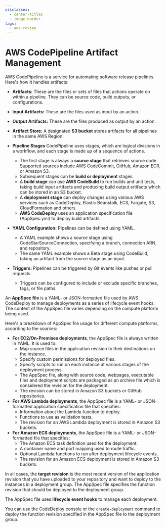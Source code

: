 ```yaml
---
cssclasses:
  - center-titles
  - image-border
tags:
  - aws-review
---
```

# AWS CodePipeline Artifact Management

AWS CodePipeline is a service for automating software release pipelines. Here's how it handles artifacts:

- **Artifacts:** These are the files or sets of files that actions operate on within a pipeline. They can be source code, build outputs, or configurations.
    
- **Input Artifacts:** These are the files used as input by an action.
    
- **Output Artifacts:** These are the files produced as output by an action.
    
- **Artifact Store:** A designated **S3 bucket** stores artifacts for all pipelines in the same AWS Region.
    
- **Pipeline Stages** CodePipeline uses stages, which are logical divisions in a workflow, and each stage is made up of a sequence of actions.
    
    - The first stage is always a **source stage** that retrieves source code. Supported sources include AWS CodeCommit, GitHub, Amazon ECR, or Amazon S3.
    - Subsequent stages can be **build or deployment** stages.
    - A **build stage** can use **AWS CodeBuild** to run builds and unit tests, taking build input artifacts and producing build output artifacts which can be stored in an S3 bucket.
    - A **deployment stage** can deploy changes using various AWS services such as CodeDeploy, Elastic Beanstalk, ECS, Fargate, S3, CloudFormation and others
    - **AWS CodeDeploy** uses an application specification file (AppSpec.yml) to deploy build artifacts.
- **YAML Configuration:** Pipelines can be defined using YAML.
    
    - A YAML example shows a source stage using CodeStarSourceConnection, specifying a branch, connection ARN, and repository.
    - The same YAML example shows a Beta stage using CodeBuild, taking an artifact from the source stage as an input.
- **Triggers:** Pipelines can be triggered by Git events like pushes or pull requests.
    
    - Triggers can be configured to include or exclude specific branches, tags, or file paths.


An **AppSpec file** is a YAML- or JSON-formatted file used by AWS CodeDeploy to manage deployments as a series of lifecycle event hooks. The content of the AppSpec file varies depending on the compute platform being used.

Here's a breakdown of AppSpec file usage for different compute platforms, according to the sources:

- **For EC2/On-Premises deployments**, the AppSpec file is always written in YAML. It is used to:
    - Map source files in the application revision to their destinations on the instance.
    - Specify custom permissions for deployed files.
    - Specify scripts to run on each instance at various stages of the deployment process.
    - The AppSpec file, along with source code, webpages, executable files and deployment scripts are packaged as an archive file which is considered the revision for the deployment.
    - The revision can be stored in Amazon S3 buckets or GitHub repositories.
- **For AWS Lambda deployments**, the AppSpec file is a YAML- or JSON-formatted application specification file that specifies:
    - Information about the Lambda function to deploy.
    - Functions to use as validation tests.
    - The revision for an AWS Lambda deployment is stored in Amazon S3 buckets.
- **For Amazon ECS deployments**, the AppSpec file is a YAML- or JSON-formatted file that specifies:
    - The Amazon ECS task definition used for the deployment.
    - A container name and port mapping used to route traffic.
    - Optional Lambda functions to run after deployment lifecycle events.
    - The revision for an Amazon ECS deployment is stored in Amazon S3 buckets.

In all cases, the **target revision** is the most recent version of the application revision that you have uploaded to your repository and want to deploy to the instances in a deployment group. The AppSpec file specifies the function revision that should be deployed to the deployment group.

The AppSpec file uses **lifecycle event hooks** to manage each deployment.

You can use the CodeDeploy console or the `create-deployment` command to deploy the function revision specified in the AppSpec file to the deployment group.